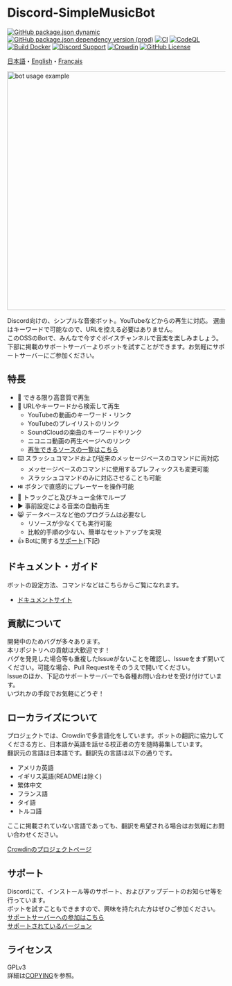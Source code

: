 # Discord-SimpleMusicBot
[![GitHub package.json dynamic](https://img.shields.io/github/package-json/version/mtripg6666tdr/Discord-SimpleMusicBot/master)](https://github.com/mtripg6666tdr/Discord-SimpleMusicBot/blob/master/package.json) [![GitHub package.json dependency version (prod)](https://img.shields.io/badge/dynamic/json?color=blue&label=oceanic.js&query=%24.dependencies%5B%22oceanic.js%22%5D&url=https%3A%2F%2Fraw.githubusercontent.com%2Fmtripg6666tdr%2FDiscord-SimpleMusicBot%2Fmaster%2Fpackage.json)](https://github.com/OceanicJS/Oceanic) [![CI](https://github.com/mtripg6666tdr/Discord-SimpleMusicBot/actions/workflows/test.yml/badge.svg)](https://github.com/mtripg6666tdr/Discord-SimpleMusicBot/actions/workflows/test.yml) [![CodeQL](https://github.com/mtripg6666tdr/Discord-SimpleMusicBot/actions/workflows/codeql-analysis.yml/badge.svg)](https://github.com/mtripg6666tdr/Discord-SimpleMusicBot/actions/workflows/codeql-analysis.yml) [![Build Docker](https://github.com/mtripg6666tdr/Discord-SimpleMusicBot/actions/workflows/build-docker.yml/badge.svg)](https://github.com/mtripg6666tdr/Discord-SimpleMusicBot/actions/workflows/build-docker.yml) [![Discord Support](https://img.shields.io/discord/847435307582095360?label=discord&logo=discord&logoColor=white)](https://sr.usamyon.moe/8QZw) [![Crowdin](https://badges.crowdin.net/discord-simplemusicbot/localized.svg)](https://crowdin.com/project/discord-simplemusicbot) [![GitHub License](https://img.shields.io/github/license/mtripg6666tdr/Discord-SimpleMusicBot)](LICENSE)

[日本語](/README.md)・[English](/locales/README.en-US.md)・[Français](/locales/README.fr-FR.md)

<img alt="bot usage example" src="https://user-images.githubusercontent.com/56076195/218059644-2ebdf405-b9f8-4561-a3cc-2bcecf09f145.png" width="550" />

Discord向けの、シンプルな音楽ボット。YouTubeなどからの再生に対応。 選曲はキーワードで可能なので、URLを控える必要はありません。  
このOSSのBotで、みんなで今すぐボイスチャンネルで音楽を楽しみましょう。  
下部に掲載のサポートサーバーよりボットを試すことができます。お気軽にサポートサーバーにご参加ください。

## 特長
- 🎵 できる限り高音質で再生
- 🔎 URLやキーワードから検索して再生
  - YouTubeの動画のキーワード・リンク
  - YouTubeのプレイリストのリンク
  - SoundCloudの楽曲のキーワードやリンク
  - ニコニコ動画の再生ページへのリンク
  - [再生できるソースの一覧はこちら](https://web.usamyon.moe/Discord-SimpleMusicBot/docs/guide/feature/overview)
- ⌨️ スラッシュコマンドおよび従来のメッセージベースのコマンドに両対応
  - メッセージベースのコマンドに使用するプレフィックスも変更可能
  - スラッシュコマンドのみに対応させることも可能
- ⏯️ ボタンで直感的にプレーヤーを操作可能
- 🔁 トラックごと及びキュー全体でループ
- ▶️ 事前設定による音楽の自動再生
- 😸 データベースなど他のプログラムは必要なし
  - リソースが少なくても実行可能
  - 比較的手順の少ない、簡単なセットアップを実現
- 👍 Botに関する[サポート](#サポート)(下記)

## ドキュメント・ガイド
ボットの設定方法、コマンドなどはこちらからご覧になれます。
- [ドキュメントサイト](https://web.usamyon.moe/Discord-SimpleMusicBot/)

## 貢献について
開発中のためバグが多々あります。  
本リポジトリへの貢献は大歓迎です！  
バグを発見した場合等も重複したIssueがないことを確認し、Issueをまず開いてください。可能な場合、Pull Requestをそのうえで開いてください。  
Issueのほか、下記のサポートサーバーでも各種お問い合わせを受け付けています。  
いづれかの手段でお気軽にどうぞ！

## ローカライズについて
プロジェクトでは、Crowdinで多言語化をしています。ボットの翻訳に協力してくださる方と、日本語か英語を話せる校正者の方を随時募集しています。  
翻訳元の言語は日本語です。翻訳先の言語は以下の通りです。
* アメリカ英語
* イギリス英語(READMEは除く)
* 繁体中文
* フランス語
* タイ語
* トルコ語

ここに掲載されていない言語であっても、翻訳を希望される場合はお気軽にお問い合わせください。

[Crowdinのプロジェクトページ](https://crowdin.com/project/discord-simplemusicbot)

## サポート
Discordにて、インストール等のサポート、およびアップデートのお知らせ等を行っています。  
ボットを試すこともできますので、興味を持たれた方はぜひご参加ください。  
[サポートサーバーへの参加はこちら](https://sr.usamyon.moe/8QZw)  
[サポートされているバージョン](https://web.usamyon.moe/Discord-SimpleMusicBot/docs/next/setup/support)

## ライセンス
GPLv3  
詳細は[COPYING](COPYING)を参照。
